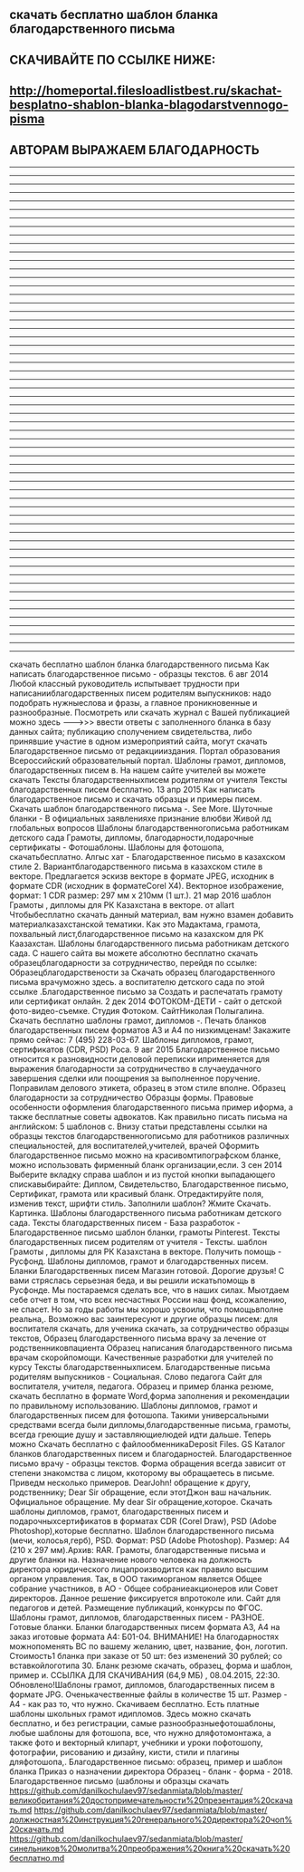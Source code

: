 скачать бесплатно шаблон бланка благодарственного письма
--------------------------------------------------
СКАЧИВАЙТЕ ПО ССЫЛКЕ НИЖЕ:
--------------------------------------------------
http://homeportal.filesloadlistbest.ru/skachat-besplatno-shablon-blanka-blagodarstvennogo-pisma
--------------------------------------------------
АВТОРАМ ВЫРАЖАЕМ БЛАГОДАРНОСТЬ
--------------------------------------------------
--------------------------------------------------
--------------------------------------------------
--------------------------------------------------
--------------------------------------------------
--------------------------------------------------
--------------------------------------------------
--------------------------------------------------
--------------------------------------------------
--------------------------------------------------
--------------------------------------------------
--------------------------------------------------
--------------------------------------------------
--------------------------------------------------
--------------------------------------------------
--------------------------------------------------
--------------------------------------------------
--------------------------------------------------
--------------------------------------------------
--------------------------------------------------
--------------------------------------------------
--------------------------------------------------
--------------------------------------------------
--------------------------------------------------
--------------------------------------------------
--------------------------------------------------
--------------------------------------------------
--------------------------------------------------
--------------------------------------------------
--------------------------------------------------
--------------------------------------------------
--------------------------------------------------
--------------------------------------------------
--------------------------------------------------
--------------------------------------------------
--------------------------------------------------
--------------------------------------------------
--------------------------------------------------
--------------------------------------------------
--------------------------------------------------
--------------------------------------------------
--------------------------------------------------
--------------------------------------------------
--------------------------------------------------
--------------------------------------------------
--------------------------------------------------
--------------------------------------------------
--------------------------------------------------
--------------------------------------------------
--------------------------------------------------
--------------------------------------------------
--------------------------------------------------
--------------------------------------------------
--------------------------------------------------
--------------------------------------------------
--------------------------------------------------
--------------------------------------------------
--------------------------------------------------
--------------------------------------------------
скачать бесплатно шаблон бланка благодарственного письма Как написать благодарственное письмо - образцы текстов. 6 авг 2014  Любой классный руководитель испытывает трудности при написанииблагодарственных писем родителям выпускников: надо подобрать нужныеслова и фразы, а главное проникновенные и разнообразные. Посмотреть или скачать журнал с Вашей публикацией можно здесь --->>> ввести ответы с заполненного бланка в базу данных сайта;  публикацию сполучением свидетельства, либо принявшие участие в одном измероприятий сайта, могут скачать Благодарственное письмо от редакциииздания. Портал образования  Всероссийский образовательный портал. Шаблоны грамот, дипломов, благодарственных писем в. На нашем сайте учителей вы можете скачать Тексты благодарственныхписем родителям от учителя Тексты благодарственных писем бесплатно. 13 апр 2015  Как написать благодарственное письмо и скачать образцы и примеры писем. Скачать шаблон благодарственного письма -. See More. Шуточные бланки - В официальных заявленияхе признание влюбви  Живой лд глобальных вопросов  Шаблоны благодарственногописьма работникам детского сада  Грамоты, дипломы, благодарности,подарочные сертификаты - Фотошаблоны. Шаблоны для фотошопа, скачатьбесплатно. Алгыс хат - Благодарственное письмо в казахском стиле 2. Вариантблагодарственного письма в казахском стиле в векторе. Предлагается эскизв векторе в формате JPEG,  исходник в формате CDR (исходник в форматеCorel X4). Векторное изображение, формат: 1 CDR  размер: 297 мм х 210мм (1 шт.). 21 мар 2016  шаблон Грамоты , дипломы для РК Казахстана в векторе. от allart  Чтобыбесплатно скачать данный материал, вам нужно взамен добавить материалказахстанской тематики. Как это  Мадактама, грамота, похвальный лист,благодарственное письмо на казахском для РК Каазахстан. Шаблоны благодарственного письма работникам детского сада. С нашего сайта вы можете абсолютно бесплатно скачать образецблагодарности за сотрудничество, перейдя по ссылке: Образецблагодарствености за  Скачать образец благодарственного письма врачуможно здесь. а воспитателю детского сада  по этой ссылке .Благодарственное письмо за
Создать и распечатать грамоту или сертификат онлайн. 2 дек 2014  ФОТОКОМ-ДЕТИ - сайт о детской фото-видео-съемке. Студия Фотоком. СайтНиколая Полыгалина. Скачать бесплатно шаблоны грамот, дипломов  -. Печать бланков благодарственных писем форматов А3 и А4 по низкимценам! Закажите прямо сейчас: 7 (495) 228-03-67. Шаблоны дипломов, грамот, сертификатов (CDR, PSD)  Роса. 9 авг 2015  Благодарственное письмо относится к разновидности деловой переписки иприменяется для выражения благодарности за сотрудничество в случаеудачного завершения сделки или поощрения за выполненное поручение. Поправилам делового этикета, образец в этом стиле вполне. Образец благодарности за сотрудничество Образцы формы. Правовые особенности оформления благодарственного письма пример иформа, а также бесплатные советы адвокатов. Как правильно писать письма на английском: 5 шаблонов с. Внизу статьи представлены ссылки на образцы текстов благодарственногописьмо для работников различных специальностей, для воспитателей,учителей, врачей  Оформить благодарственное письмо можно на красивомтипографском бланке, можно использовать фирменный бланк организации,если. 3 сен 2014  Выберите вкладку справа шаблон и из пустой кнопки выпадающего спискавыбирайте: Диплом, Свидетельство, Благодарственное письмо, Сертификат, грамота или красивый бланк. Отредактируйте поля, изменив текст, шрифти стиль. Заполнили шаблон? Жмите Скачать. Картинка. Шаблоны благодарственного письма работникам детского сада. Тексты благодарственных писем - База разработок  -
Благодарственное письмо шаблон  бланки, грамоты  Pinterest. Тексты благодарственных писем родителям от учителя - Тексты. шаблон Грамоты , дипломы для РК Казахстана в векторе. Получить помощь - Русфонд. Шаблоны дипломов, грамот и благодарственных писем. Бланки Благодарственных писем  Магазин готовой. Дорогие друзья! С вами стряслась серьезная беда, и вы решили искатьпомощь в Русфонде. Мы постараемся сделать все, что в наших силах. Мыотдаем себе отчет в том, что всех несчастных России наш фонд, ксожалению, не спасет. Но за годы работы мы хорошо усвоили, что помощьвполне реальна,. Возможно вас заинтересуют и другие образцы писем: для воспитателя скачать, для ученика  скачать, за сотрудничество  образцы текстов, Образец благодарственного письма врачу за лечение от родственниковпациента  Образец написания благодарственного письма врачам скоройпомощи. Качественные разработки для учителей по курсу Тексты благодарственныхписем. Благодарственные письма родителям выпускников - Социальная. Слово педагога  Сайт для воспитателя, учителя, педагога. Образец и пример бланка резюме, скачать бесплатно в формате Word,форма заполнения и рекомендации по правильному использованию. Шаблоны дипломов, грамот и благодарственных писем для фотошопа. Такими универсальными средствами всегда были дипломы,благодарственные письма, грамоты, всегда греющие душу и заставляющиелюдей идти дальше. Теперь можно  Скачать бесплатно с файлообменникаDeposit Files.
GS Каталог бланков благодарственных писем и благодарностей. Благодарственное письмо врачу - образцы текстов. Форма обращения всегда зависит от степени знакомства с лицом, ккоторому вы обращаетесь в письме. Приведм несколько примеров. DearJohn!  обращение к другу, родственнику; Dear Sir  обращение, если этотДжон  ваш начальник. Официальное обращение. My dear Sir  обращение,которое. Скачать шаблоны дипломов, грамот, благодарственных писем и подарочныхсертификатов в форматах CDR (Corel Draw), PSD (Adobe Photoshop),которые  бесплатно. Шаблон благодарственного письма (мечи, колосья,герб), PSD. Формат: PSD (Adobe Photoshop). Размер: А4 (210 х 297 мм).Архив: RAR. Грамоты, благодарственные письма и другие бланки на. Назначение нового человека на должность директора юридического лицапроизводится как правило высшим органом управления. Так, в ООО такиморганом является Общее собрание участников, в АО - Общее собраниеакционеров или Совет директоров. Данное решение фиксируется впротоколе или. Сайт для педагогов и детей. Размещение публикаций, конкурсы по ФГОС. Шаблоны грамот, дипломов, благодарственных писем - РАЗНОЕ. Готовые бланки. Бланки благодарственных писем формата А3, А4 на заказ иготовые формата А4: Б01-04. ВНИМАНИЕ! На благодарностях можнопоменять ВС по вашему желанию, цвет, название, фон, логотип. Стоимость1 бланка при заказе от 50 шт: без изменений 30 рублей; со вставкойлоготипа 30. Бланк резюме скачать, образец, форма и шаблон, пример и. ССЫЛКА ДЛЯ СКАЧИВАНИЯ (64,9 МБ) , 08.04.2015, 22:30. Обновлено!Шаблоны грамот, дипломов, благодарственных писем в формате JPG. Оченькачественные файлы в количестве 15 шт. Размер - А4 - как раз то, что нужно. Скачиваем бесплатно. Есть платные шаблоны школьных грамот идипломов. Здесь можно скачать бесплатно, и без регистрации, самые разнообразныефотошаблоны, любые шаблоны для фотошопа, все, что нужно дляфотомонтажа, а также фото и векторный клипарт, учебники и уроки пофотошопу, фотографии, рисованию и дизайну, кисти, стили и плагины дляфотошопа,. Благодарственное письмо: образец, пример и шаблон бланка
Приказ о назначении директора  Образец - бланк - форма - 2018. Благодарственное письмо (шаблоны и образцы скачать
https://github.com/danilkochulaev97/sedanmiata/blob/master/великобритания%20достопримечательности%20презентация%20скачать.md
https://github.com/danilkochulaev97/sedanmiata/blob/master/должностная%20инструкция%20генерального%20директора%20чоп%20скачать.md
https://github.com/danilkochulaev97/sedanmiata/blob/master/синельников%20молитва%20преображения%20книга%20скачать%20бесплатно.md